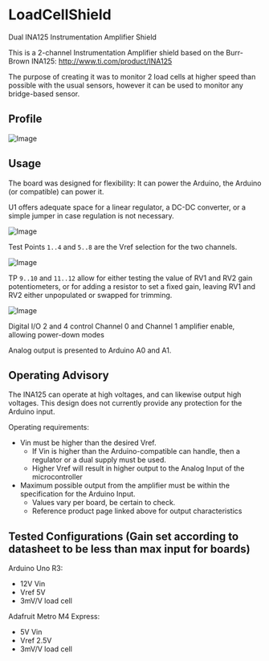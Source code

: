 # LoadCellShield
Dual INA125 Instrumentation Amplifier Shield

This is a 2-channel Instrumentation Amplifier shield based on the Burr-Brown INA125: http://www.ti.com/product/INA125

The purpose of creating it was to monitor 2 load cells at higher speed than possible with the usual sensors, however it can be used to monitor any bridge-based sensor.

## Profile

![Image](https://github.com/Tonymac32/LoadCellShield/raw/master/images/board-top.png "board")

## Usage

The board was designed for flexibility:  It can power the Arduino, the Arduino (or compatible) can power it.  

U1 offers adequate space for a linear regulator, a DC-DC converter, or a simple jumper in case regulation is not necessary.

![Image](https://github.com/Tonymac32/LoadCellShield/raw/master/images/regulator.png "regulator")

Test Points `1..4` and `5..8` are the Vref selection for the two channels.  

![Image](https://github.com/Tonymac32/LoadCellShield/raw/master/images/vref.png "Vref")

TP `9..10` and `11..12` allow for either testing the value of RV1 and RV2 gain potentiometers, or for adding a resistor to set a fixed gain, leaving RV1 and RV2 either unpopulated or swapped for trimming.

![Image](https://github.com/Tonymac32/LoadCellShield/raw/master/images/gain.png "gain")


Digital I/O 2 and 4 control Channel 0 and Channel 1 amplifier enable, allowing power-down modes

Analog output is presented to Arduino A0 and A1.

## Operating Advisory

The INA125 can operate at high voltages, and can likewise output high voltages.  This design does not currently provide any protection for the Arduino input.

Operating requirements:

* Vin must be higher than the desired Vref.  
    * If Vin is higher than the Arduino-compatible can handle, then a regulator or a dual supply must be used.
    * Higher Vref will result in higher output to the Analog Input of the microcontroller
* Maximum possible output from the amplifier must be within the specification for the Arduino Input.
    * Values vary per board, be certain to check.
    * Reference product page linked above for output characteristics
    
## Tested Configurations (Gain set according to datasheet to be less than max input for boards)

Arduino Uno R3:
* 12V Vin
* Vref 5V
* 3mV/V load cell

Adafruit Metro M4 Express:
* 5V Vin
* Vref 2.5V
* 3mV/V load cell
